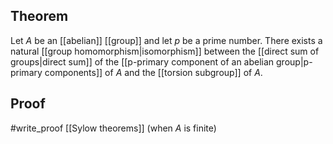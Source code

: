 ## Theorem
Let $A$ be an [[abelian]] [[group]] and let $p$ be a prime number. There exists a natural [[group homomorphism|isomorphism]] between the [[direct sum of groups|direct sum]] of the [[p-primary component of an abelian group|p-primary components]] of $A$ and the [[torsion subgroup]] of $A$.
## Proof
#write_proof [[Sylow theorems]] (when $A$ is finite)